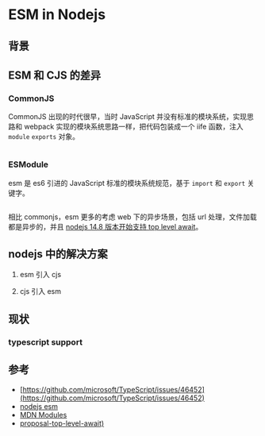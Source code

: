 # ESM in Nodejs

## 背景

## ESM 和 CJS 的差异

### CommonJS

CommonJS 出现的时代很早，当时 JavaScript 并没有标准的模块系统，实现思路和 webpack 实现的模块系统思路一样，把代码包装成一个 iife 函数，注入
`module` `exports` 对象。

```plantuml
```

### ESModule

esm 是 es6 引进的 JavaScript 标准的模块系统规范，基于 `import` 和 `export` 关键字。

```plantuml
```

相比 commonjs，esm 更多的考虑 web 下的异步场景，包括 url 处理，文件加载都是异步的，并且 [nodejs 14.8 版本开始支持 top level await](https://www.stefanjudis.com/today-i-learned/top-level-await-is-available-in-node-js-modules/)。


## nodejs 中的解决方案

1. esm 引入 cjs

2. cjs 引入 esm

## 现状

### typescript support

## 参考

- [https://github.com/microsoft/TypeScript/issues/46452](https://github.com/microsoft/TypeScript/issues/46452)
- [nodejs esm](https://nodejs.org/docs/latest-v16.x/api/esm.html)
- [MDN Modules](https://developer.mozilla.org/en-US/docs/Web/JavaScript/Guide/Modules)
- [proposal-top-level-await)](https://github.com/tc39/proposal-top-level-await)
